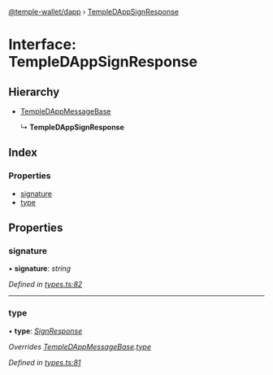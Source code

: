 [@temple-wallet/dapp](../README.md) › [TempleDAppSignResponse](templedappsignresponse.md)

# Interface: TempleDAppSignResponse

## Hierarchy

* [TempleDAppMessageBase](templedappmessagebase.md)

  ↳ **TempleDAppSignResponse**

## Index

### Properties

* [signature](templedappsignresponse.md#signature)
* [type](templedappsignresponse.md#type)

## Properties

###  signature

• **signature**: *string*

*Defined in [types.ts:82](https://github.com/madfish-solutions/thanoswallet-dapp/blob/d3a40a5/src/types.ts#L82)*

___

###  type

• **type**: *[SignResponse](../enums/templedappmessagetype.md#signresponse)*

*Overrides [TempleDAppMessageBase](templedappmessagebase.md).[type](templedappmessagebase.md#type)*

*Defined in [types.ts:81](https://github.com/madfish-solutions/thanoswallet-dapp/blob/d3a40a5/src/types.ts#L81)*
